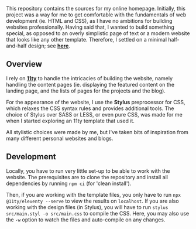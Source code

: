 This repository contains the sources for my online homepage. Initially, this project was a way for 
me to get comfortable with the fundamentals of web development (ie. HTML and CSS), as I have no
ambitions for building websites professionally. Having said that, I wanted to build something
special, as opposed to an overly simplistic page of text or a modern website that looks like any
other template. Therefore, I settled on a minimal half-and-half design; see [**here**](https://andreist.dev/).

## Overview

I rely on [**11ty**](https://www.11ty.dev/) to handle the intricacies of building the website,
namely handling the content pages (ie. displaying the featured content on the landing page, and the
lists of pages for the projects and the blog).

For the appearance of the website, I use the **Stylus** preprocessor for CSS, which relaxes the CSS
syntax rules and provides additional tools. The choice of Stylus over SASS or LESS, or even pure
CSS, was made for me when I started exploring an 11ty template that used it.

All stylistic choices were made by me, but I've taken bits of inspiration from many different
personal websites and blogs.

## Development

Locally, you have to run very little set-up to be able to work with the website. The prerequisites
are to clone the repository and install all dependencies by running `npm ci` (for 'clean install').

Then, if you are working with the template files, you only have to run `npx @11ty/eleventy --serve`
to view the results on `localhost`. If you are also working with the design files (in Stylus), you
will have to run `stylus src/main.styl -o src/main.css` to compile the CSS. Here,
you may also use the `-w` option to watch the files and auto-compile on any changes.
